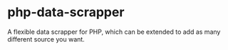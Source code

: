 # php-data-scrapper
A flexible data scrapper for PHP, which can be extended to add as many different source you want. 
